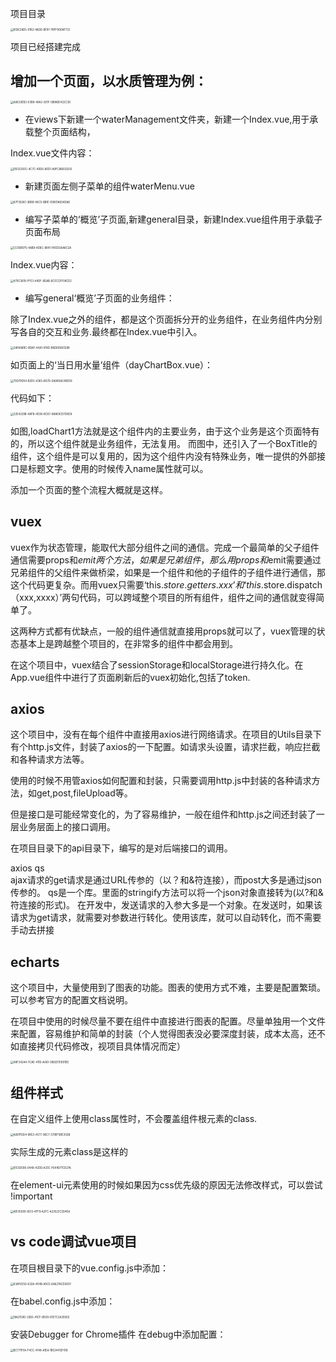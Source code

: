 项目目录

<img src="4resource/855E2AD5-0182-4ADD-8E97-FBFF800AF732.png" alt="855E2AD5-0182-4ADD-8E97-FBFF800AF732" style="zoom:30%;" />

项目已经搭建完成


## 增加一个页面，以水质管理为例：
<img src="4resource/A0633EB3-E3B9-48A2-921F-5B986E422C3D.png" alt="A0633EB3-E3B9-48A2-921F-5B986E422C3D" style="zoom:30%;" />

* 在views下新建一个waterManagement文件夹，新建一个Index.vue,用于承载整个页面结构，

Index.vue文件内容：

<img src="4resource/D5C6350C-4C7C-40D6-80D1-A9FC8665D250.png" alt="D5C6350C-4C7C-40D6-80D1-A9FC8665D250" style="zoom:30%;" />

* 新建页面左侧子菜单的组件waterMenu.vue

<img src="4resource/87F35087-3BB9-48C5-BB1E-E9901AE04DA8.png" alt="87F35087-3BB9-48C5-BB1E-E9901AE04DA8" style="zoom:30%;" />

* 编写子菜单的‘概览’子页面,新建general目录，新建Index.vue组件用于承载子页面布局

<img src="4resource/CC06B5F5-4AB9-4D8C-8841-FA1033AA8C2A.png" alt="CC06B5F5-4AB9-4D8C-8841-FA1033AA8C2A" style="zoom:30%;" />

Index.vue内容：

<img src="4resource/479C3618-FFE3-44DF-9DAB-6CECCEF08CD2.png" alt="479C3618-FFE3-44DF-9DAB-6CECCEF08CD2" style="zoom:30%;" />

* 编写general‘概览’子页面的业务组件：

除了Index.vue之外的组件，都是这个页面拆分开的业务组件，在业务组件内分别写各自的交互和业务.最终都在Index.vue中引入。

<img src="4resource/3AFA96BC-BDAF-44A1-918D-B8D616661288.png" alt="3AFA96BC-BDAF-44A1-918D-B8D616661288" style="zoom:30%;" />

如页面上的‘当日用水量’组件（dayChartBox.vue）：

<img src="4resource/70D79D54-B2D5-4365-8D7D-0A980AC4BD59.png" alt="70D79D54-B2D5-4365-8D7D-0A980AC4BD59" style="zoom:30%;" />

代码如下：

<img src="4resource/32E4229B-4AFB-4D36-BC67-6BAE9CD7D6E8.png" alt="32E4229B-4AFB-4D36-BC67-6BAE9CD7D6E8" style="zoom:30%;" />

如图,loadChart1方法就是这个组件内的主要业务，由于这个业务是这个页面特有的，所以这个组件就是业务组件，无法复用。
而图中，还引入了一个BoxTitle的组件，这个组件是可以复用的，因为这个组件内没有特殊业务，唯一提供的外部接口是标题文字。使用的时候传入name属性就可以。


添加一个页面的整个流程大概就是这样。


## vuex
vuex作为状态管理，能取代大部分组件之间的通信。完成一个最简单的父子组件通信需要props和$emit两个方法，如果是兄弟组件，那么用props和$emit需要通过兄弟组件的父组件来做桥梁，如果是一个组件和他的子组件的子组件进行通信，那这个代码更复杂。而用vuex只需要‘this.$store.getters.xxx’和‘this.$store.dispatch（xxx,xxxx）’两句代码，可以跨域整个项目的所有组件，组件之间的通信就变得简单了。

这两种方式都有优缺点，一般的组件通信就直接用props就可以了，vuex管理的状态基本上是跨越整个项目的，在非常多的组件中都会用到。

在这个项目中，vuex结合了sessionStorage和localStorage进行持久化。在App.vue组件中进行了页面刷新后的vuex初始化,包括了token.

## axios

这个项目中，没有在每个组件中直接用axios进行网络请求。在项目的Utils目录下有个http.js文件，封装了axios的一下配置。如请求头设置，请求拦截，响应拦截和各种请求方法等。

使用的时候不用管axios如何配置和封装，只需要调用http.js中封装的各种请求方法，如get,post,fileUpload等。

但是接口是可能经常变化的，为了容易维护，一般在组件和http.js之间还封装了一层业务层面上的接口调用。

在项目目录下的api目录下，编写的是对后端接口的调用。


axios  qs  
ajax请求的get请求是通过URL传参的（以？和&符连接），而post大多是通过json传参的。
qs是一个库。里面的stringify方法可以将一个json对象直接转为(以?和&符连接的形式)。
在开发中，发送请求的入参大多是一个对象。在发送时，如果该请求为get请求，就需要对参数进行转化。使用该库，就可以自动转化，而不需要手动去拼接

## echarts

这个项目中，大量使用到了图表的功能。图表的使用方式不难，主要是配置繁琐。可以参考官方的配置文档说明。

在项目中使用的时候尽量不要在组件中直接进行图表的配置。尽量单独用一个文件来配置，容易维护和简单的封装（个人觉得图表没必要深度封装，成本太高，还不如直接拷贝代码修改，视项目具体情况而定）

<img src="4resource/48F342A4-7CAE-411D-A061-3883E7E891ED.png" alt="48F342A4-7CAE-411D-A061-3883E7E891ED" style="zoom:30%;" />



## 组件样式

在自定义组件上使用class属性时，不会覆盖组件根元素的class.

<img src="4resource/A081FDD4-9853-4577-96C7-579EF5BE35D8.png" alt="A081FDD4-9853-4577-96C7-579EF5BE35D8" style="zoom:30%;" />

实际生成的元素class是这样的

<img src="4resource/61C82596-0448-42DD-A33C-F644D71CD27A.png" alt="61C82596-0448-42DD-A33C-F644D71CD27A" style="zoom:30%;" />

在element-ui元素使用的时候如果因为css优先级的原因无法修改样式，可以尝试 !important 

<img src="4resource/A1E35000-6513-4FF9-A2FC-A33522C2D4EA.png" alt="A1E35000-6513-4FF9-A2FC-A33522C2D4EA" style="zoom:30%;" />


## vs code调试vue项目

在项目根目录下的vue.config.js中添加：

<img src="4resource/63AF8250-632A-4E4B-A9C5-6A627ACD3007.png" alt="63AF8250-632A-4E4B-A9C5-6A627ACD3007" style="zoom:30%;" />

在babel.config.js中添加：

<img src="4resource/18A2150D-22B2-41CF-8ED0-EEE7C2A39363.png" alt="18A2150D-22B2-41CF-8ED0-EEE7C2A39363" style="zoom:30%;" />

安装Debugger for Chrome插件
在debug中添加配置：

<img src="4resource/BC771FEA-F4CC-4148-A1EA-1B534413F018.png" alt="BC771FEA-F4CC-4148-A1EA-1B534413F018" style="zoom:30%;" />